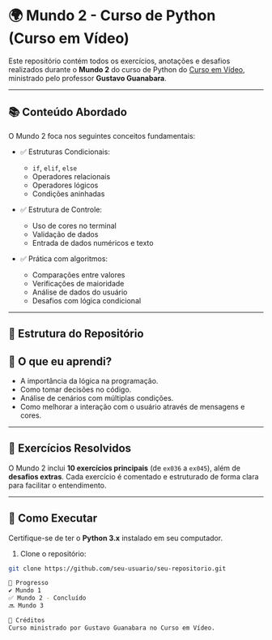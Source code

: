 # 🌍 Mundo 2 - Curso de Python (Curso em Vídeo)

Este repositório contém todos os exercícios, anotações e desafios realizados durante o **Mundo 2** do curso de Python do [Curso em Vídeo](https://www.cursoemvideo.com/curso/python-3-mundo-2/), ministrado pelo professor **Gustavo Guanabara**.

---

## 📚 Conteúdo Abordado

O Mundo 2 foca nos seguintes conceitos fundamentais:

- ✅ Estruturas Condicionais:
  - `if`, `elif`, `else`
  - Operadores relacionais
  - Operadores lógicos
  - Condições aninhadas

- ✅ Estrutura de Controle:
  - Uso de cores no terminal
  - Validação de dados
  - Entrada de dados numéricos e texto

- ✅ Prática com algoritmos:
  - Comparações entre valores
  - Verificações de maioridade
  - Análise de dados do usuário
  - Desafios com lógica condicional

---

## 📁 Estrutura do Repositório

## 🧠 O que eu aprendi?

- A importância da lógica na programação.
- Como tomar decisões no código.
- Análise de cenários com múltiplas condições.
- Como melhorar a interação com o usuário através de mensagens e cores.

---

## 📌 Exercícios Resolvidos

O Mundo 2 inclui **10 exercícios principais** (de `ex036` a `ex045`), além de **desafios extras**. Cada exercício é comentado e estruturado de forma clara para facilitar o entendimento.

---

## 🚀 Como Executar

Certifique-se de ter o **Python 3.x** instalado em seu computador.

1. Clone o repositório:
```bash
git clone https://github.com/seu-usuario/seu-repositorio.git

📅 Progresso
✔️ Mundo 1
✅ Mundo 2 - Concluído
🔜 Mundo 3

📎 Créditos
Curso ministrado por Gustavo Guanabara no Curso em Vídeo.